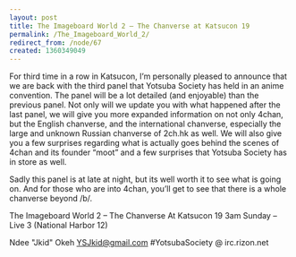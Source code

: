 ```yaml
---
layout: post
title: The Imageboard World 2 – The Chanverse at Katsucon 19
permalink: /The_Imageboard_World_2/
redirect_from: /node/67
created: 1360349049
---
```

For third time in a row in Katsucon, I’m personally pleased to announce that we are back with the third panel that Yotsuba Society has held in an anime convention. The panel will be a lot detailed (and enjoyable) than the previous panel. Not only will we update you with what happened after the last panel, we will give you more expanded information on not only 4chan, but the English chanverse, and the international chanverse, especially the large and unknown Russian chanverse of 2ch.hk as well. We will also give you a few surprises regarding what is actually goes behind the scenes of 4chan and its founder “moot” and a few surprises that Yotsuba Society has in store as well.

Sadly this panel is at late at night, but its well worth it to see what is going on. And for those who are into 4chan, you’ll get to see that there is a whole chanverse beyond /b/.

The Imageboard World 2 – The Chanverse 
At Katsucon 19
3am Sunday – Live 3 (National Harbor 12)

Ndee "Jkid" Okeh
YSJkid@gmail.com
#YotsubaSociety @ irc.rizon.net
